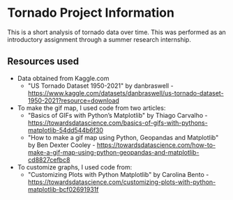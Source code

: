 # Tornado Project Information
This is a short analysis of tornado data over time. This was performed as an introductory assignment through a summer research internship.

## Resources used
* Data obtained from Kaggle.com 
  * "US Tornado Dataset 1950-2021" by danbraswell - https://www.kaggle.com/datasets/danbraswell/us-tornado-dataset-1950-2021?resource=download
* To make the gif map, I used code from two articles:
  * "Basics of GIFs with Python’s Matplotlib" by Thiago Carvalho - https://towardsdatascience.com/basics-of-gifs-with-pythons-matplotlib-54dd544b6f30
  * "How to make a gif map using Python, Geopandas and Matplotlib" by Ben Dexter Cooley - https://towardsdatascience.com/how-to-make-a-gif-map-using-python-geopandas-and-matplotlib-cd8827cefbc8
* To customize graphs, I used code from:
  * "Customizing Plots with Python Matplotlib" by Carolina Bento - https://towardsdatascience.com/customizing-plots-with-python-matplotlib-bcf02691931f

